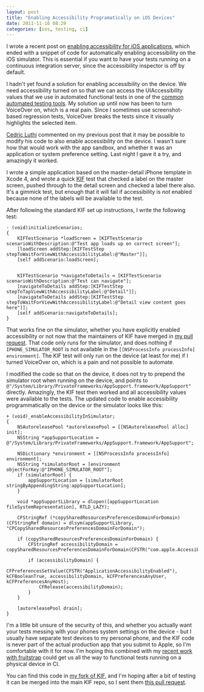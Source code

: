 ```yaml
---
layout: post
title: "Enabling Accessibility Programatically on iOS Devices"
date: 2011-11-16 08:29
categories: [ios, testing, ci]
---
```


I wrote a recent post on [enabling accessibility for iOS applications](/blog/2011/10/14/enabling-accessibility-for-ios-applications/), which ended with a snippet of code for automatically enabling accessibility on the iOS simulator. This is essential if you want to have your tests running on a continuous integration server, since the accessibility inspector is off by default.

I hadn't yet found a solution for enabling accessibility on the device. We need accessibility turned on so that we can access the UIAccessibility values that we use in automated functional tests in one of the [common automated testing tools](/blog/2011/10/26/which-automated-ios-testing-tool-to-use/). My solution up until now has been to turn VoiceOver on, which is a real pain. Since I sometimes use screenshot-based regression tests, VoiceOver breaks the tests since it visually highlights the selected item.

[Cedric Luthi](http://twitter.com/#!/0xced) commented on my previous post that it may be possible to modify his code to also enable accessibility on the device. I wasn't sure how that would work with the app sandbox, and whether it was an application or system preference setting. Last night I gave it a try, and amazingly it worked.

I wrote a simple application based on the master-detail iPhone template in Xcode 4, and wrote a quick [KIF](https://github.com/square/KIF) test that checked a label on the master screen, pushed through to the detail screen and checked a label there also. It's a gimmick test, but enough that it will fail if accessibility is *not* enabled because none of the labels will be available to the test.

After following the standard KIF set up instructions, I write the following test:

```objc
- (void)initializeScenarios;
{
    KIFTestScenario *loadScreen = [KIFTestScenario scenarioWithDescription:@"Test app loads up on correct screen"];
    [loadScreen addStep:[KIFTestStep stepToWaitForViewWithAccessibilityLabel:@"Master"]];
    [self addScenario:loadScreen];


    KIFTestScenario *navigateToDetails = [KIFTestScenario scenarioWithDescription:@"Test can navigate"];
    [navigateToDetails addStep:[KIFTestStep stepToTapViewWithAccessibilityLabel:@"Detail"]];
    [navigateToDetails addStep:[KIFTestStep stepToWaitForViewWithAccessibilityLabel:@"Detail view content goes here"]];
    [self addScenario:navigateToDetails];
}
```

That works fine on the simulator, whether you have explicitly enabled accessibility or not now that the maintainers of KIF have merged in [my pull request](https://github.com/square/KIF/pull/78). That code only runs for the simulator, and does nothing if `IPHONE_SIMULATOR_ROOT` is not available in the `[[NSProcessInfo processInfo] environment]`. The KIF test will only run on the device (at least for me) if I turned VoiceOver on, which is a pain and not possible to automate.

I modified the code so that on the device, it does not try to prepend the simulator root when running on the device, and points to `@"/System/Library/PrivateFrameworks/AppSupport.framework/AppSupport"` directly. Amazingly, the KIF test then worked and all accessibility values were available to the tests. The updated code to enable accessibility programmatically on the device or the simulator looks like this:

```objc
+ (void)_enableAccessibilityInSimulator;
{
    NSAutoreleasePool *autoreleasePool = [[NSAutoreleasePool alloc] init];
    NSString *appSupportLocation = @"/System/Library/PrivateFrameworks/AppSupport.framework/AppSupport";

    NSDictionary *environment = [[NSProcessInfo processInfo] environment];
    NSString *simulatorRoot = [environment objectForKey:@"IPHONE_SIMULATOR_ROOT"];
    if (simulatorRoot) {
        appSupportLocation = [simulatorRoot stringByAppendingString:appSupportLocation];
    }

    void *appSupportLibrary = dlopen([appSupportLocation fileSystemRepresentation], RTLD_LAZY);

    CFStringRef (*copySharedResourcesPreferencesDomainForDomain)(CFStringRef domain) = dlsym(appSupportLibrary, "CPCopySharedResourcesPreferencesDomainForDomain");

    if (copySharedResourcesPreferencesDomainForDomain) {
        CFStringRef accessibilityDomain = copySharedResourcesPreferencesDomainForDomain(CFSTR("com.apple.Accessibility"));

        if (accessibilityDomain) {
            CFPreferencesSetValue(CFSTR("ApplicationAccessibilityEnabled"), kCFBooleanTrue, accessibilityDomain, kCFPreferencesAnyUser, kCFPreferencesAnyHost);
            CFRelease(accessibilityDomain);
        }
    }

    [autoreleasePool drain];
}
```

I'm a little bit unsure of the security of this, and whether you actually want your tests messing with your phones system settings on the device - but I usually have separate test devices to my personal phone, and the KIF code is never part of the actual production app that you submit to Apple, so I'm comfortable with it for now. I'm hoping this combined with my [recent work with fruitstrap](/blog/2011/11/05/installing-ios-apps-on-the-device-from-the-command-line) could get us all the way to functional tests running on a physical device in CI.

You can find this code in [my fork of KIF](https://github.com/sgleadow/KIF), and I'm hoping after a bit of testing it can be merged into the main KIF repo, so I sent them [this pull request](https://github.com/square/KIF/pull/93).
